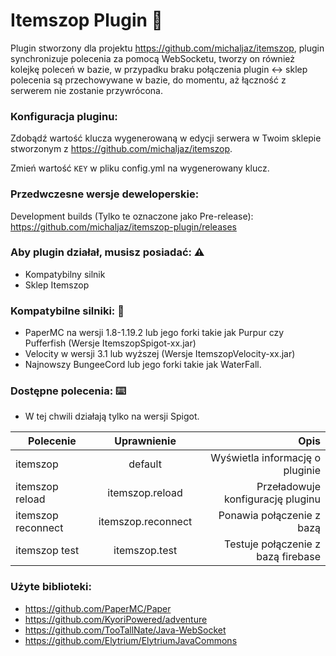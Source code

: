 # Itemszop Plugin 💸

Plugin stworzony dla projektu https://github.com/michaljaz/itemszop, plugin synchronizuje polecenia za pomocą WebSocketu, tworzy on również kolejkę poleceń w bazie, w przypadku braku połączenia plugin <-> sklep polecenia są przechowywane w bazie, do momentu, aż łączność z serwerem nie zostanie przywrócona.

### Konfiguracja pluginu:
Zdobądź wartość klucza wygenerowaną w edycji serwera w Twoim sklepie stworzonym z https://github.com/michaljaz/itemszop.

Zmień wartość `KEY` w pliku config.yml na wygenerowany klucz.

### Przedwczesne wersje deweloperskie:
Development builds (Tylko te oznaczone jako Pre-release): https://github.com/michaljaz/itemszop-plugin/releases

### Aby plugin działał, musisz posiadać: ⚠️
* Kompatybilny silnik
* Sklep Itemszop

### Kompatybilne silniki: 🚚
* PaperMC na wersji 1.8-1.19.2 lub jego forki takie jak Purpur czy Pufferfish (Wersje ItemszopSpigot-xx.jar)
* Velocity w wersji 3.1 lub wyższej (Wersje ItemszopVelocity-xx.jar)
* Najnowszy BungeeCord lub jego forki takie jak WaterFall.
### Dostępne polecenia: ⌨️
* W tej chwili działają tylko na wersji Spigot.

| Polecenie     | Uprawnienie                 | Opis |
| ------------- |:-------------------:| -----:|
| itemszop    | default | Wyświetla informację o pluginie |
| itemszop reload   | itemszop.reload      |  Przeładowuje konfigurację pluginu |
| itemszop reconnect   | itemszop.reconnect       |  Ponawia połączenie z bazą |
| itemszop test   | itemszop.test       |  Testuje połączenie z bazą firebase |

### Użyte biblioteki:

* https://github.com/PaperMC/Paper
* https://github.com/KyoriPowered/adventure
* https://github.com/TooTallNate/Java-WebSocket
* https://github.com/Elytrium/ElytriumJavaCommons
